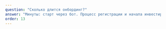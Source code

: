 ```yaml
---
question: "Сколько длится онбординг?"
answer: "Минуты: старт через бот. Процесс регистрации и начала инвестирования занимает всего несколько минут через Telegram-бот."
order: 13
---
```

